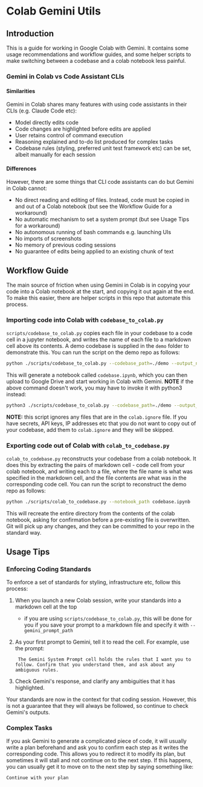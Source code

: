 # Colab Gemini Utils

## Introduction
This is a guide for working in Google Colab with Gemini. It contains some usage recommendations and workflow guides, and some helper scripts to make switching between a codebase and a colab notebook less painful.

### Gemini in Colab vs Code Assistant CLIs

#### Similarities
Gemini in Colab shares many features with using code assistants in their CLIs (e.g. Claude Code etc):
* Model directly edits code
* Code changes are highlighted before edits are applied
* User retains control of command execution
* Reasoning explained and to-do list produced for complex tasks
* Codebase rules (styling, preferred unit test framework etc) can be set, albeit manually for each session

#### Differences
However, there are some things that CLI code assistants can do but Gemini in Colab cannot:
* No direct reading and editing of files. Instead, code must be copied in and out of a Colab notebook (but see the Workflow Guide for a workaround)
* No automatic mechanism to set a system prompt (but see Usage Tips for a workaround)
* No autonomous running of bash commands e.g. launching UIs
* No imports of screenshots
* No memory of previous coding sessions
* No guarantee of edits being applied to an existing chunk of text

## Workflow Guide
The main source of friction when using Gemini in Colab is in copying your code into a Colab notebook at the start, and copying it out again at the end. To make this easier, there are helper scripts in this repo that automate this process.

### Importing code into Colab with `codebase_to_colab.py`
`scripts/codebase_to_colab.py` copies each file in your codebase to a code cell in a jupyter notebook, and writes the name of each file to a markdown cell above its contents. A demo codebase is supplied in the `demo` folder to demonstrate this. You can run the script on the demo repo as follows:
```bash
python ./scripts/codebase_to_colab.py --codebase_path=./demo --output_notebook=codebase.ipynb --gemini_prompt_path=./prompts/example_prompt.md
```
This will generate a notebook called `codebase.ipynb`, which you can then upload to Google Drive and start working in Colab with Gemini.
**NOTE** if the above command doesn't work, you may have to invoke it with python3 instead:
```bash
python3 ./scripts/codebase_to_colab.py --codebase_path=./demo --output_notebook=codebase.ipynb --gemini_prompt_path=./prompts/example_prompt.md
```

**NOTE:** this script ignores any files that are in the `colab.ignore` file. If you have secrets, API keys, IP addresses etc that you do not want to copy out of your codebase, add them to `colab.ignore` and they will be skipped.

### Exporting code out of Colab with `colab_to_codebase.py`
`colab_to_codebase.py` reconstructs your codebase from a colab notebook. It does this by extracting the pairs of markdown cell - code cell from your colab notebook, and writing each to a file, where the file name is what was specified in the markdown cell, and the file contents are what was in the corresponding code cell. You can run the script to reconstruct the demo repo as follows:
```bash
python ./scripts/colab_to_codebase.py --notebook_path codebase.ipynb
```
This will recreate the entire directory from the contents of the colab notebook, asking for confirmation before a pre-existing file is overwritten. Git will pick up any changes, and they can be committed to your repo in the standard way.

## Usage Tips

### Enforcing Coding Standards
To enforce a set of standards for styling, infrastructure etc, follow this process:
1. When you launch a new Colab session, write your standards into a markdown cell at the top
    * if you are using `scripts/codebase_to_colab.py`, this will be done for you if you save your prompt to a markdown file and specify it with `--gemini_prompt_path`
2. As your first prompt to Gemini, tell it to read the cell. For example, use the prompt:

        The Gemini System Prompt cell holds the rules that I want you to follow. Confirm that you understand them, and ask about any ambiguous rules.
3. Check Gemini's response, and clarify any ambiguities that it has highlighted.

Your standards are now in the context for that coding session. However, this is not a guarantee that they will always be followed, so continue to check Gemini's outputs.

### Complex Tasks
If you ask Gemini to generate a complicated piece of code, it will usually write a plan beforehand and ask you to confirm each step as it writes the corresponding code. This allows you to redirect it to modify its plan, but sometimes it will stall and not continue on to the next step. If this happens, you can usually get it to move on to the next step by saying something like:
```
Continue with your plan
```